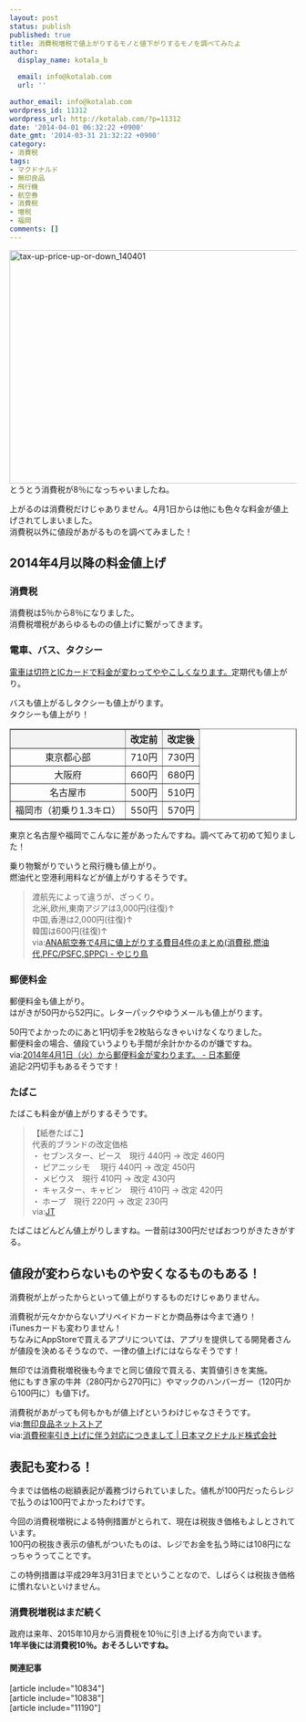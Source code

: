 ```yaml
---
layout: post
status: publish
published: true
title: 消費税増税で値上がりするモノと値下がりするモノを調べてみたよ
author:
  display_name: kotala_b

  email: info@kotalab.com
  url: ''

author_email: info@kotalab.com
wordpress_id: 11312
wordpress_url: http://kotalab.com/?p=11312
date: '2014-04-01 06:32:22 +0900'
date_gmt: '2014-03-31 21:32:22 +0900'
category:
- 消費税
tags:
- マクドナルド
- 無印良品
- 飛行機
- 航空券
- 消費税
- 増税
- 福岡
comments: []
---
```

<p><img src="http://kotalab.com/wp-content/uploads/tax-up-price-up-or-down_140401-546x409.jpg" alt="tax-up-price-up-or-down_140401" width="546" height="409" class="alignnone size-large wp-image-11316" /><br />
とうとう消費税が8％になっちゃいましたね。</p>
<p>上がるのは消費税だけじゃありません。4月1日からは他にも色々な料金が値上げされてしまいました。<br />
消費税以外に値段があがるものを調べてみました！</p>
<p><!--more--></p>
<h2>2014年4月以降の料金値上げ</h2>
<h3>消費税</h3>
<p>消費税は5％から8％になりました。<br />
消費税増税があらゆるものの値上げに繋がってきます。</p>
<h3>電車、バス、タクシー</h3>
<p><a href="http://kotalab.com/train-fare-rise-in-price" title="消費税増税に伴って鉄道各社が運賃値上げ！？2014年4月1日から電車の料金がややこしくなるおそれ。">電車は切符とICカードで料金が変わってややこしくなります。</a>定期代も値上がり。</p>
<p>バスも値上がるしタクシーも値上がります。<br />
タクシーも値上がり！</p>
<table border="1" width="100%" align="center">
<tbody>
<tr bgcolor="#f3f3f3" align="center">
<th></th>
<th>改定前</th>
<th>改定後</th>
</tr>
<tr align="center">
<td>東京都心部</td>
<td>710円</td>
<td>730円</td>
</tr>
<tr align="center">
<td>大阪府</td>
<td>660円</td>
<td>680円</td>
</tr>
<tr align="center">
<td>名古屋市</td>
<td>500円</td>
<td>510円</td>
</tr>
<tr align="center">
<td>福岡市（初乗り1.3キロ）</td>
<td>550円</td>
<td>570円</td>
</tr>
</tbody>
</table>
<p>東京と名古屋や福岡でこんなに差があったんですね。調べてみて初めて知りました！</p>
<p>乗り物繋がりでいうと飛行機も値上がり。<br />
燃油代と空港利用料などが値上がりするそうです。</p>
<blockquote><p>渡航先によって違うが、ざっくり。<br />
北米,欧州,東南アジアは3,000円(往復)&uarr;<br />
中国,香港は2,000円(往復)&uarr;<br />
韓国は600円(往復)&uarr;<br />
via:<a href="http://tonogata.hatenablog.com/entry/2014/02/16/100511" target="_blank">ANA航空券で4月に値上がりする費目4件のまとめ(消費税,燃油代,PFC/PSFC,SPPC) - やじり鳥</a></p></blockquote>
<h3>郵便料金</h3>
<p>郵便料金も値上がり。<br />
はがきが50円から52円に。レターパックやゆうメールも値上がります。</p>
<p>50円でよかったのにあと1円切手を2枚貼らなきゃいけなくなりました。<br />
郵便料金の場合、値段ていうよりも手間が余計かかるのが嫌ですね。<br />
via:<a href="http://www.post.japanpost.jp/lpo/tax2014/" target="_blank">2014年4月1日（火）から郵便料金が変わります。 - 日本郵便</a><br />
追記:2円切手もあるそうです！</p>
<h3>たばこ</h3>
<p>たばこも料金が値上がりするそうです。</p>
<blockquote><p>【紙巻たばこ】<br />
代表的ブランドの改定価格<br />
・ セブンスター、ピース　現行 440円 &rarr; 改定 460円<br />
・ ピアニッシモ　 現行 440円 &rarr; 改定 450円<br />
・ メビウス　現行 410円 &rarr; 改定 430円<br />
・ キャスター、キャビン　現行 410円 &rarr; 改定 420円<br />
・ ホープ　現行 220円 &rarr; 改定 230円<br />
via:<a href="http://www.jti.co.jp/investors/press_releases/2014/pdf/20140228_J01.pdf" target="_blank">JT</a>
</p></blockquote>
<p>たばこはどんどん値上がりしますね。一昔前は300円だせばおつりがきたきがする。</p>
<h2>値段が変わらないものや安くなるものもある！</h2>
<p>消費税が上がったからといって値上がりするものだけじゃありません。</p>
<p>消費税が元々かからないプリペイドカードとか商品券は今まで通り！<br />
iTunesカードも変わりません！<br />
ちなみに<span class="b">AppStoreで買えるアプリについては、アプリを提供してる開発者さんが値段を決めるそうなので、一律の値上げにはならなそうです！</span></p>
<p>無印では消費税増税後も今までと同じ値段で買える、実質値引きを実施。<br />
他にもすき家の牛丼（280円から270円に）やマックのハンバーガー（120円から100円に）も値下げ。</p>
<p>消費税があがっても何もかもが値上げというわけじゃなさそうです。<br />
via:<a href="http://www.muji.net/store/" target="_blank">無印良品ネットストア</a><br />
via:<a href="http://digitalpr.jp/r/7088" target="_blank">消費税率引き上げに伴う対応につきまして | 日本マクドナルド株式会社</a></p>
<h2>表記も変わる！</h2>
<p>今までは価格の総額表記が義務づけられていました。値札が100円だったらレジで払うのは100円でよかったわけです。</p>
<p>今回の消費税増税による特例措置がとられて、現在は税抜き価格もよしとされています。<br />
100円の税抜き表示の値札がついたものは、レジでお金を払う時には108円になっちゃうってことです。</p>
<p>この特例措置は平成29年3月31日までということなので、しばらくは税抜き価格に慣れないといけません。</p>
<h3>消費税増税はまだ続く</h3>
<p>政府は来年、2015年10月から消費税を10％に引き上げる方向でいます。<br />
<strong>1年半後には消費税10％。おそろしいですね。</strong></p>
<h4 class="rel">関連記事</h4>
<p>[article include="10834"]<br />
[article include="10838"]<br />
[article include="11190"]</p>
